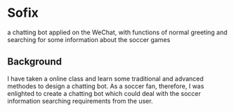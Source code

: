 # Sofix
a chatting bot applied on the WeChat, with functions of normal greeting and searching for some information about the soccer games

## Background
I have taken a online class and learn some traditional and advanced methodes to design a chatting bot. As a soccer fan, therefore, I was enlighted to create a chatting bot which could deal with the soccer information searching requirements from the user.
